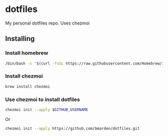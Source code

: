 # dotfiles

My personal dotfiles repo. Uses chezmoi

## Installing

### Install homebrew

```bash
/bin/bash -c "$(curl -fsSL https://raw.githubusercontent.com/Homebrew/install/HEAD/install.sh)"
```

### Install chezmoi

```bash
brew install chezmoi
```

### Use chezmoi to install dotfiles

```bash
chezmoi init --apply $GITHUB_USERNAME
```

Or

```bash
chezmoi init --apply https://github.com/bmarden/dotfiles.git
```
